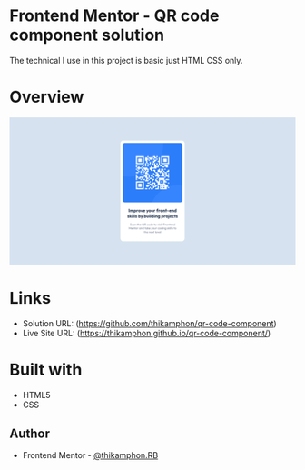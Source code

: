 # Frontend Mentor - QR code component solution

The technical I use in this project is basic just HTML CSS only.


# Overview
![enter image description here](images/overview.png)


# Links
- Solution URL: (https://github.com/thikamphon/qr-code-component)
- Live Site URL: (https://thikamphon.github.io/qr-code-component/)


# Built with

- HTML5
- CSS


## Author

- Frontend Mentor - [@thikamphon.RB](https://www.frontendmentor.io/profile/thikamphon)
